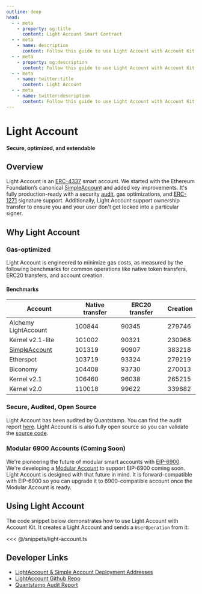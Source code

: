 ```yaml
---
outline: deep
head:
  - - meta
    - property: og:title
      content: Light Account Smart Contract
  - - meta
    - name: description
      content: Follow this guide to use Light Account with Account Kit, a vertically integrated stack for building apps that support ERC-4337.
  - - meta
    - property: og:description
      content: Follow this guide to use Light Account with Account Kit, a vertically integrated stack for building apps that support ERC-4337.
  - - meta
    - name: twitter:title
      content: Light Account
  - - meta
    - name: twitter:description
      content: Follow this guide to use Light Account with Account Kit, a vertically integrated stack for building apps that support ERC-4337.
---
```


# Light Account

**Secure, optimized, and extendable**

## Overview

Light Account is an [ERC-4337](https://eips.ethereum.org/EIPS/eip-4337) smart account. We started with the Ethereum Foundation’s canonical [SimpleAccount](https://github.com/eth-infinitism/account-abstraction/blob/develop/contracts/samples/SimpleAccount.sol) and added key improvements. It's fully production-ready with a security [audit](https://github.com/alchemyplatform/light-account/blob/main/Quantstamp-Audit.pdf), gas optimizations, and [ERC-1271](https://eips.ethereum.org/EIPS/eip-1271) signature support. Additionally, Light Account support ownership transfer to ensure you and your user don't get locked into a particular signer.

## Why Light Account

### Gas-optimized

Light Account is engineered to minimize gas costs, as measured by the following benchmarks for common operations like native token transfers, ERC20 transfers, and account creation.

#### Benchmarks

| Account                                                                                                                 | Native transfer | ERC20 transfer | Creation |
| ----------------------------------------------------------------------------------------------------------------------- | --------------- | -------------- | -------- |
| Alchemy LightAccount                                                                                                    | 100844          | 90345          | 279746   |
| Kernel v2.1-lite                                                                                                        | 101002          | 90321          | 230968   |
| [SimpleAccount](https://github.com/eth-infinitism/account-abstraction/blob/develop/contracts/samples/SimpleAccount.sol) | 101319          | 90907          | 383218   |
| Etherspot                                                                                                               | 103719          | 93324          | 279219   |
| Biconomy                                                                                                                | 104408          | 93730          | 270013   |
| Kernel v2.1                                                                                                             | 106460          | 96038          | 265215   |
| Kernel v2.0                                                                                                             | 110018          | 99622          | 339882   |

### Secure, Audited, Open Source

Light Account has been audited by Quantstamp. You can find the audit report [here](https://github.com/alchemyplatform/light-account/blob/main/Quantstamp-Audit.pdf). Light Account is is also fully open source so you can validate the [source code](https://github.com/alchemyplatform/light-account).

### Modular 6900 Accounts (Coming Soon)

We're pioneering the future of modular smart accounts with [EIP-6900](https://www.alchemy.com/blog/account-abstraction-erc-6900). We're developing a [Modular Account](./modular-account.md) to support EIP-6900 coming soon. Light Account is designed with that future in mind. It is forward-compatible with EIP-6900 so you can upgrade it to 6900-compatible account once the Modular Account is ready.

## Using Light Account

The code snippet below demonstrates how to use Light Account with Account Kit. It creates a Light Account and sends a `UserOperation` from it:

<<< @/snippets/light-account.ts

## Developer Links

- [LightAccount & Simple Account Deployment Addresses](/smart-accounts/accounts/deployment-addresses)
- [LightAccount Github Repo](https://github.com/alchemyplatform/light-account)
- [Quantstamp Audit Report](https://github.com/alchemyplatform/light-account/blob/main/Quantstamp-Audit.pdf)
